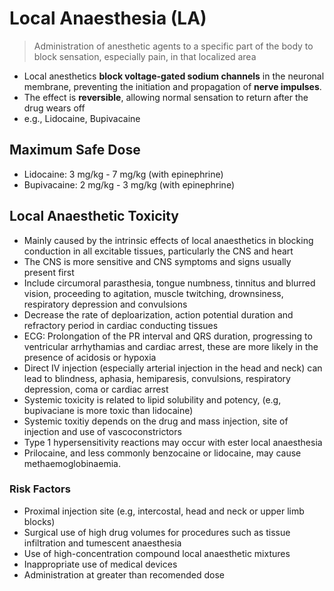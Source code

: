 # Local Anaesthesia (LA)

> Administration of anesthetic agents to a specific part of the body to block sensation, especially pain, in that localized area

- Local anesthetics **block voltage-gated sodium channels** in the neuronal membrane, preventing the initiation and propagation of **nerve impulses**.
- The effect is **reversible**, allowing normal sensation to return after the drug wears off
- e.g., Lidocaine, Bupivacaine

## Maximum Safe Dose

- Lidocaine: 3 mg/kg - 7 mg/kg (with epinephrine)
- Bupivacaine: 2 mg/kg - 3 mg/kg (with epinephrine)

## Local Anaesthetic Toxicity

- Mainly caused by the intrinsic effects of local anaesthetics in blocking conduction in all excitable tissues, particularly the CNS and heart
- The CNS is more sensitive and CNS symptoms and signs usually present first
- Include circumoral parasthesia, tongue numbness, tinnitus and blurred vision, proceeding to agitation, muscle twitching, drownsiness, respiratory depression and convulsions
- Decrease the rate of deploarization, action potential duration and refractory period in cardiac conducting tissues
- ECG: Prolongation of the PR interval and QRS duration, progressing to ventricular arrhythamias and cardiac arrest, these are more likely in the presence of acidosis or hypoxia
- Direct IV injection (especially arterial injection in the head and neck) can lead to blindness, aphasia, hemiparesis, convulsions, respiratory depression, coma or cardiac arrest
- Systemic toxicity is related to lipid solubility and potency, (e.g, bupivaciane is more toxic than lidocaine)
- Systemic toxitiy depends on the drug and mass injection, site of injection and use of vascoconstrictors
- Type 1 hypersensitivity reactions may occur with ester local anaesthesia
- Prilocaine, and less commonly benzocaine or lidocaine, may cause methaemoglobinaemia.

### Risk Factors

- Proximal injection site (e.g, intercostal, head and neck or upper limb blocks)
- Surgical use of high drug volumes for procedures such as tissue infiltration and tumescent anaesthesia
- Use of high-concentration compound local anaesthetic mixtures
- Inappropriate use of medical devices
- Administration at greater than recomended dose
